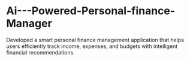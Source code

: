 # Ai---Powered-Personal-finance-Manager
Developed a smart personal finance management application that helps users efficiently track income, expenses, and budgets with intelligent financial recommendations.
